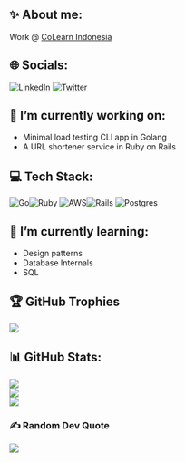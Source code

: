 ## ✨ About me:

Work @ [CoLearn Indonesia](https://colearn.id)

## 🌐 Socials:
[![LinkedIn](https://img.shields.io/badge/LinkedIn-%230077B5.svg?logo=linkedin&logoColor=white)](https://linkedin.com/in/that-ashish-rao) [![Twitter](https://img.shields.io/badge/Twitter-%231DA1F2.svg?logo=Twitter&logoColor=white)](https://twitter.com/_ashishrao)

## 🔭 I’m currently working on:

* Minimal load testing CLI app in Golang
* A URL shortener service in Ruby on Rails

## 💻 Tech Stack:
![Go](https://img.shields.io/badge/go-%2300ADD8.svg?style=for-the-badge&logo=go&logoColor=white)![Ruby](https://img.shields.io/badge/ruby-%23CC342D.svg?style=for-the-badge&logo=ruby&logoColor=white) ![AWS](https://img.shields.io/badge/AWS-%23FF9900.svg?style=for-the-badge&logo=amazon-aws&logoColor=white)![Rails](https://img.shields.io/badge/rails-%23CC0000.svg?style=for-the-badge&logo=ruby-on-rails&logoColor=white) ![Postgres](https://img.shields.io/badge/postgres-%23316192.svg?style=for-the-badge&logo=postgresql&logoColor=white)


## 🌱 I’m currently learning:

* Design patterns
* Database Internals
* SQL

## 🏆 GitHub Trophies
![](https://github-profile-trophy.vercel.app/?username=ashishra0&theme=nord&no-frame=false&no-bg=false&margin-w=4)

## 📊 GitHub Stats:
![](https://github-readme-stats.vercel.app/api?username=ashishra0&theme=cobalt2&hide_border=false&include_all_commits=true&count_private=true)<br/>
![](https://github-readme-streak-stats.herokuapp.com/?user=ashishra0&theme=cobalt2&hide_border=false)<br/>
![](https://github-readme-stats.vercel.app/api/top-langs/?username=ashishra0&theme=cobalt2&hide_border=false&include_all_commits=true&count_private=true&layout=compact)

### ✍️ Random Dev Quote
![](https://quotes-github-readme.vercel.app/api?type=horizontal&theme=dark)
